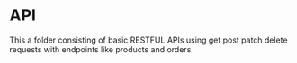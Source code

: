 # API
This a folder consisting of basic RESTFUL APIs using get post patch delete requests with endpoints like products and orders
